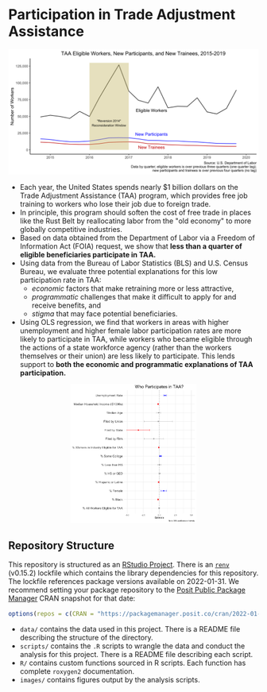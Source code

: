 # Participation in Trade Adjustment Assistance

![](images/taa_participation_over_time.png)

* Each year, the United States spends nearly \$1 billion dollars on the Trade Adjustment Assistance (TAA) program, which provides free job training to workers who lose their job due to foreign trade.
* In principle, this program should soften the cost of free trade in places like the Rust Belt by reallocating labor from the "old economy" to more globally competitive industries.
* Based on data obtained from the Department of Labor via a Freedom of Information Act (FOIA) request, we show that **less than a quarter of eligible beneficiaries participate in TAA.**
* Using data from the Bureau of Labor Statistics (BLS) and U.S. Census Bureau, we evaluate three potential explanations for this low participation rate in TAA:
    * *economic* factors that make retraining more or less attractive,
    * *programmatic* challenges that make it difficult to apply for and receive benefits, and
    * *stigma* that may face potential beneficiaries.
* Using OLS regression, we find that workers in areas with higher unemployment and higher female labor participation rates are more likely to participate in TAA, while workers who became eligible through the actions of a state workforce agency (rather than the workers themselves or their union) are less likely to participate. This lends support to **both the economic and programmatic explanations of TAA participation.**

<p align="center" width="100%">
<img width="50%" src="images/taa_participation_coefficients.png">
</p>

## Repository Structure

This repository is structured as an [RStudio Project](https://support.posit.co/hc/en-us/articles/200526207-Using-RStudio-Projects). There is an [`renv`](https://rstudio.github.io/renv/articles/renv.html) (v0.15.2) lockfile which contains the library dependencies for this repository. The lockfile references package versions available on 2022-01-31. We recommend setting your package repository to the [Posit Public Package Manager](https://packagemanager.posit.co/client/#/) CRAN snapshot for that date:

``` r
options(repos = c(CRAN = "https://packagemanager.posit.co/cran/2022-01-31"))
```

* `data/` contains the data used in this project. There is a README file describing the structure of the directory.
* `scripts/` contains the `.R` scripts to wrangle the data and conduct the analysis for this project. There is a README file describing each script.
* `R/` contains custom functions sourced in R scripts. Each function has complete `roxygen2` documentation.
* `images/` contains figures output by the analysis scripts.
